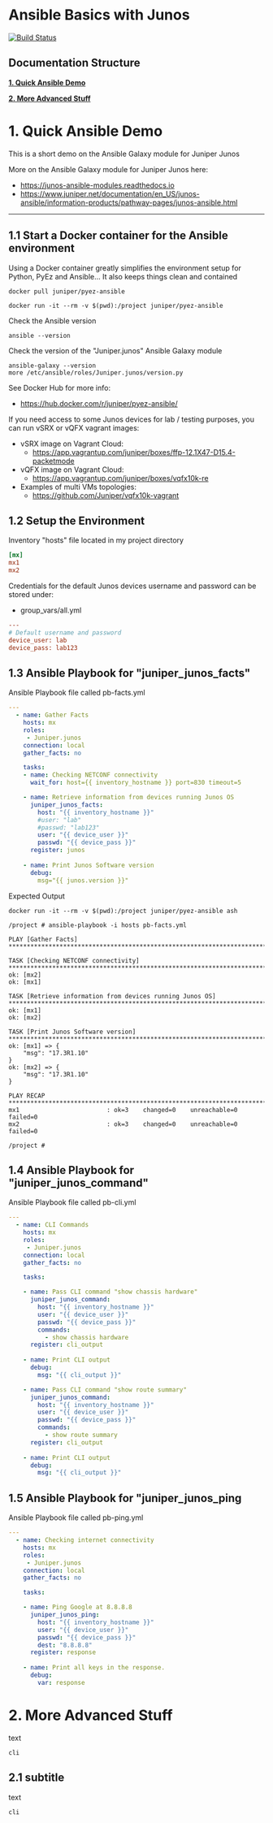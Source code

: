 # Ansible Basics with Junos

[![Build Status](https://travis-ci.org/tplisson/ansible-basics.svg?branch=master)](https://travis-ci.org/tplisson/ansible-basics)

## Documentation Structure

[**1. Quick Ansible Demo**](README.md#-1.-Quick-Ansible-Demo)

[**2. More Advanced Stuff**](README.md#-2.-More-Advanced-Stuff)


# 1. Quick Ansible Demo
This is a short demo on the Ansible Galaxy module for Juniper Junos

More on the Ansible Galaxy module for Juniper Junos here:
 - https://junos-ansible-modules.readthedocs.io
 - https://www.juniper.net/documentation/en_US/junos-ansible/information-products/pathway-pages/junos-ansible.html


---
## 1.1 Start a Docker container for the Ansible environment
Using a Docker container greatly simplifies the environment setup for Python, PyEz and Ansible... It also keeps things clean and contained

```
docker pull juniper/pyez-ansible

docker run -it --rm -v $(pwd):/project juniper/pyez-ansible
```

Check the Ansible version
```
ansible --version
```
Check the version of the "Juniper.junos" Ansible Galaxy module
```
ansible-galaxy --version
more /etc/ansible/roles/Juniper.junos/version.py
```


See Docker Hub for more info:
- https://hub.docker.com/r/juniper/pyez-ansible/

If you need access to some Junos devices for lab / testing purposes, you can run vSRX or vQFX vagrant images:

- vSRX image on Vagrant Cloud:
    - https://app.vagrantup.com/juniper/boxes/ffp-12.1X47-D15.4-packetmode
- vQFX image on Vagrant Cloud:
    - https://app.vagrantup.com/juniper/boxes/vqfx10k-re
- Examples of multi VMs topologies:
    - https://github.com/Juniper/vqfx10k-vagrant



## 1.2 Setup the Environment

Inventory "hosts" file located in my project directory
```ini
[mx]
mx1
mx2
```

Credentials for the default Junos devices username and password can be stored under:
- group_vars/all.yml
```ini
---
# Default username and password
device_user: lab
device_pass: lab123
```

## 1.3 Ansible Playbook for "juniper_junos_facts"

Ansible Playbook file called pb-facts.yml
```yaml
---
  - name: Gather Facts
    hosts: mx
    roles:
     - Juniper.junos
    connection: local
    gather_facts: no

    tasks:
    - name: Checking NETCONF connectivity
      wait_for: host={{ inventory_hostname }} port=830 timeout=5

    - name: Retrieve information from devices running Junos OS
      juniper_junos_facts:
        host: "{{ inventory_hostname }}"
        #user: "lab"
        #passwd: "lab123"
        user: "{{ device_user }}"
        passwd: "{{ device_pass }}"
      register: junos
    
    - name: Print Junos Software version
      debug: 
        msg="{{ junos.version }}"
```
Expected Output
```
docker run -it --rm -v $(pwd):/project juniper/pyez-ansible ash

/project # ansible-playbook -i hosts pb-facts.yml

PLAY [Gather Facts] *************************************************************************************************************************************************

TASK [Checking NETCONF connectivity] ********************************************************************************************************************************
ok: [mx2]
ok: [mx1]

TASK [Retrieve information from devices running Junos OS] ***********************************************************************************************************
ok: [mx1]
ok: [mx2]

TASK [Print Junos Software version] *********************************************************************************************************************************
ok: [mx1] => {
    "msg": "17.3R1.10"
}
ok: [mx2] => {
    "msg": "17.3R1.10"
}

PLAY RECAP **********************************************************************************************************************************************************
mx1                        : ok=3    changed=0    unreachable=0    failed=0
mx2                        : ok=3    changed=0    unreachable=0    failed=0

/project # 
```



## 1.4 Ansible Playbook for "juniper_junos_command"

Ansible Playbook file called pb-cli.yml
```yaml
---
  - name: CLI Commands
    hosts: mx
    roles:
     - Juniper.junos
    connection: local
    gather_facts: no

    tasks:

    - name: Pass CLI command "show chassis hardware"
      juniper_junos_command:
        host: "{{ inventory_hostname }}"
        user: "{{ device_user }}"
        passwd: "{{ device_pass }}"
        commands:
          - show chassis hardware
      register: cli_output
    
    - name: Print CLI output
      debug:
        msg: "{{ cli_output }}"

    - name: Pass CLI command "show route summary"
      juniper_junos_command:
        host: "{{ inventory_hostname }}"
        user: "{{ device_user }}"
        passwd: "{{ device_pass }}"
        commands:
          - show route summary
      register: cli_output
    
    - name: Print CLI output
      debug:
        msg: "{{ cli_output }}"
```

## 1.5 Ansible Playbook for "juniper_junos_ping

Ansible Playbook file called pb-ping.yml
```yaml
---
  - name: Checking internet connectivity
    hosts: mx
    roles:
     - Juniper.junos
    connection: local
    gather_facts: no

    tasks:

    - name: Ping Google at 8.8.8.8
      juniper_junos_ping:
        host: "{{ inventory_hostname }}"
        user: "{{ device_user }}"
        passwd: "{{ device_pass }}"
        dest: "8.8.8.8"
      register: response
    
    - name: Print all keys in the response.
      debug:
        var: response
```


# 2. More Advanced Stuff
text

```
cli
```
## 2.1 subtitle
text

```
cli
```

